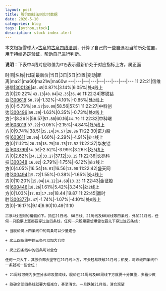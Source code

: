 ```yaml
---
layout: post
title: 股价四线法则实时数据
date: 2020-5-10
categories: blog
tags: [python,stock]
description: stock index alert
---
```



本文根据雪球大v[古泉](https://xueqiu.com/u/7148646888)的[古泉四线法则](https://xueqiu.com/7148646888/130498192)，计算了自己的一些自选股当前所处位置，用于持续追踪验证，帮助自己进行判断。

**说明**：下表中4线对应取值为`红色`表示最新价处于对应指标上方，属正面

时间|名称|代码|最新价|当日|3日|5日|位置|变动|距离|ma21|ma60|ma21w|ma60w
---|---|---|---|---|---|---|---|---
11:22:21|信维通信|[300136](https://xueqiu.com/S/SZ300136)|`48.45`|0.87%|3.14%|6.05%|处`4`线上方|0|20.22%|`43.13`|`40.04`|`42.35`|`36.40`
11:22:24|寒锐钴业|[300618](https://xueqiu.com/S/SZ300618)|`50.79`|-1.32%|-4.10%|-0.85%|处`2`线上方|0|-5.73%|`50.57`|`50.00`|58.56|57.51
11:22:27|中科创达|[300496](https://xueqiu.com/S/SZ300496)|`59.29`|-1.63%|0.35%|-0.73%|处`2`线上方|-1|8.26%|59.57|`57.80`|60.16|`44.79`
11:22:32|中科曙光|[603019](https://xueqiu.com/S/SH603019)|`37.22`|-0.05%|-2.15%|-4.84%|处`3`线上方|0|9.74%|38.51|`35.14`|`34.57`|`28.86`
11:22:30|诺力股份|[603611](https://xueqiu.com/S/SH603611)|`20.96`|-1.60%|-2.29%|-4.91%|处`4`线上方|0|11.12%|`20.70`|`18.75`|`18.75`|`17.52`
11:22:37|华友钴业|[603799](https://xueqiu.com/S/SH603799)|`34.36`|-2.52%|-3.99%|3.26%|处`3`线上方|0|2.62%|`34.13`|`33.27`|37.12|`30.15`
11:22:36|长亮科技|[300348](https://xueqiu.com/S/SZ300348)|`16.02`|-2.79%|-1.75%|-6.12%|处`2`线上方|0|4.05%|16.54|`16.01`|16.56|`13.08`
11:22:42|盛天网络|[300494](https://xueqiu.com/S/SZ300494)|`15.72`|1.55%|-0.38%|-1.65%|处`4`线上方|0|10.20%|`15.04`|`14.12`|`14.69`|`13.33`
11:22:43|金证股份|[600446](https://xueqiu.com/S/SH600446)|`18.26`|1.61%|5.42%|3.34%|处`2`线上方|0|1.03%|`17.03`|`17.30`|18.44|19.87
11:22:45|赢时胜|[300377](https://xueqiu.com/S/SZ300377)|`8.47`|-1.74%|-1.07%|-4.10%|处`0`线上方|0|-16.17%|9.14|9.90|10.49|11.10

```
古泉4线法则的精髓如下。抓住21日线、60日线、21周线及60周线等四条线，外加21月线，任何一只股票上涨都要穿过这四条线，任何一只股票要想爆雷也要先下穿过这四条线：

+ 当股价爬上四条线中的两条可以少量建仓

+ 爬上四条线中的三条可以加大仓位

+ 爬上四条线中的四条可以全仓

任何一只大牛，其股价都会坚守在21月线上方，不会轻易跌破21月线；相反，每跌破四条线中一条就减一些仓位：

+ 21周线可做为多空分水岭及警戒线，股价在21周线及60周线下方就要十分慎重，多看少做

+ 跌破全部四条线就要大幅减仓，甚至清仓，一旦跌破21月线，清仓观望
```